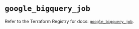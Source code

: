 # `google_bigquery_job`

Refer to the Terraform Registry for docs: [`google_bigquery_job`](https://registry.terraform.io/providers/hashicorp/google-beta/6.25.0/docs/resources/google_bigquery_job).
